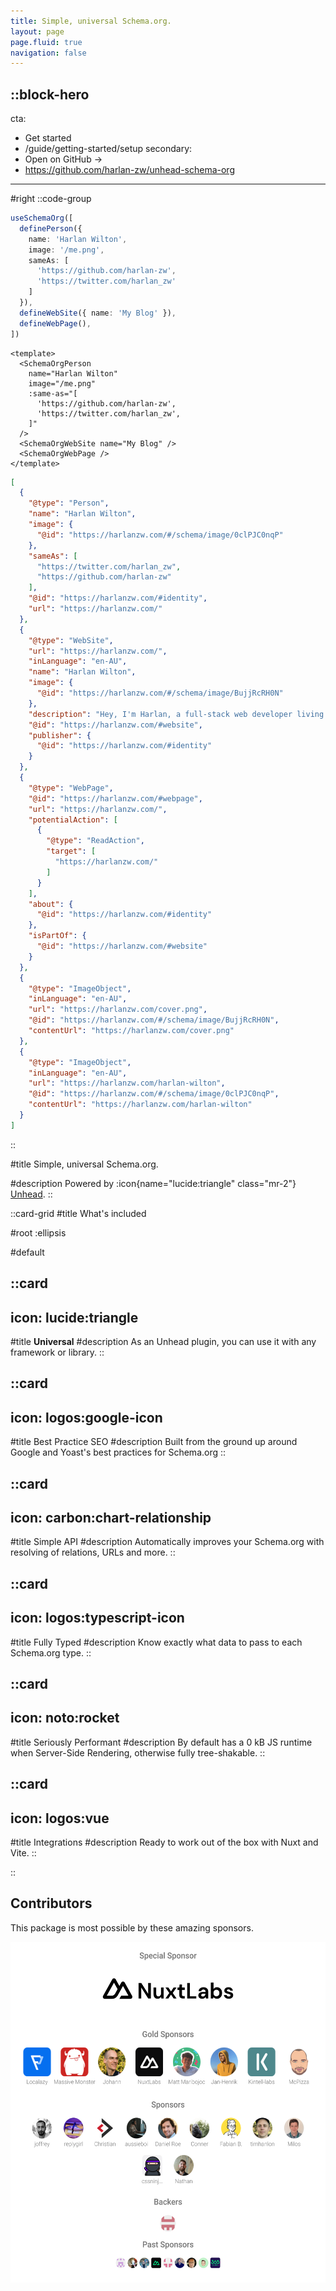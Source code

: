 ```yaml
---
title: Simple, universal Schema.org.
layout: page
page.fluid: true
navigation: false
---
```


::block-hero
---
cta:
  - Get started
  - /guide/getting-started/setup
secondary:
  - Open on GitHub →
  - https://github.com/harlan-zw/unhead-schema-org
---

#right
::code-group

```ts [Composition API]
useSchemaOrg([
  definePerson({
    name: 'Harlan Wilton',
    image: '/me.png',
    sameAs: [
      'https://github.com/harlan-zw',
      'https://twitter.com/harlan_zw'
    ]
  }),
  defineWebSite({ name: 'My Blog' }),
  defineWebPage(),
])
```

```vue [Component API]
<template>
  <SchemaOrgPerson
    name="Harlan Wilton"
    image="/me.png"
    :same-as="[
      'https://github.com/harlan-zw',
      'https://twitter.com/harlan_zw',
    ]"
  />
  <SchemaOrgWebSite name="My Blog" />
  <SchemaOrgWebPage />
</template>
```

```json [ld+json]
[
  {
    "@type": "Person",
    "name": "Harlan Wilton",
    "image": {
      "@id": "https://harlanzw.com/#/schema/image/0clPJC0nqP"
    },
    "sameAs": [
      "https://twitter.com/harlan_zw",
      "https://github.com/harlan-zw"
    ],
    "@id": "https://harlanzw.com/#identity",
    "url": "https://harlanzw.com/"
  },
  {
    "@type": "WebSite",
    "url": "https://harlanzw.com/",
    "inLanguage": "en-AU",
    "name": "Harlan Wilton",
    "image": {
      "@id": "https://harlanzw.com/#/schema/image/BujjRcRH0N"
    },
    "description": "Hey, I'm Harlan, a full-stack web developer living in Sydney, Australia. I'm passionate about building open-source packages in the Vue, Nuxt and Vite ecosystems.",
    "@id": "https://harlanzw.com/#website",
    "publisher": {
      "@id": "https://harlanzw.com/#identity"
    }
  },
  {
    "@type": "WebPage",
    "@id": "https://harlanzw.com/#webpage",
    "url": "https://harlanzw.com/",
    "potentialAction": [
      {
        "@type": "ReadAction",
        "target": [
          "https://harlanzw.com/"
        ]
      }
    ],
    "about": {
      "@id": "https://harlanzw.com/#identity"
    },
    "isPartOf": {
      "@id": "https://harlanzw.com/#website"
    }
  },
  {
    "@type": "ImageObject",
    "inLanguage": "en-AU",
    "url": "https://harlanzw.com/cover.png",
    "@id": "https://harlanzw.com/#/schema/image/BujjRcRH0N",
    "contentUrl": "https://harlanzw.com/cover.png"
  },
  {
    "@type": "ImageObject",
    "inLanguage": "en-AU",
    "url": "https://harlanzw.com/harlan-wilton",
    "@id": "https://harlanzw.com/#/schema/image/0clPJC0nqP",
    "contentUrl": "https://harlanzw.com/harlan-wilton"
  }
]
```
::

#title
Simple, universal Schema.org.

#description
Powered by :icon{name="lucide:triangle" class="mr-2"} [Unhead](https://unhead.harlanzw.com/).
::


::card-grid
#title
What's included

#root
:ellipsis

#default

  ::card
  ---
  icon: lucide:triangle
  ---
  #title
  **Universal**
  #description
  As an Unhead plugin, you can use it with any framework or library.
  ::

  ::card
  ---
  icon: logos:google-icon
  ---
  #title
  Best Practice SEO
  #description
  Built from the ground up around Google and Yoast's best practices for Schema.org
  ::


  ::card
  ---
  icon: carbon:chart-relationship
  ---
  #title
  Simple API
  #description
  Automatically improves your Schema.org with resolving of relations, URLs and more.
  ::

  ::card
  ---
  icon: logos:typescript-icon
  ---
  #title
  Fully Typed
  #description
  Know exactly what data to pass to each Schema.org type.
  ::

  ::card
  ---
  icon: noto:rocket
  ---
  #title
  Seriously Performant
  #description
  By default has a 0 kB JS runtime when Server-Side Rendering, otherwise fully tree-shakable.
  ::

  ::card
  ---
  icon: logos:vue
  ---
  #title
  Integrations
  #description
  Ready to work out of the box with Nuxt and Vite.
  ::

::


## Contributors

This package is most possible by these amazing sponsors.

<div class="text-center">
  <a href="https://raw.githubusercontent.com/harlan-zw/static/main/sponsors.svg">
    <img src="https://raw.githubusercontent.com/harlan-zw/static/main/sponsors.svg" width="800" height="545" style="margin: 0 auto;">
  </a>
</div>
